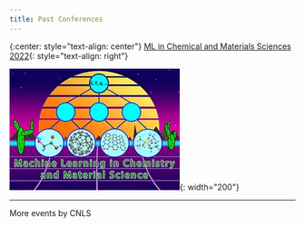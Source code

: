 ```yaml
---
title: Past Conferences
---
```

{:center: style="text-align: center"}
[ML in Chemical and Materials Sciences 2022](https://web.cvent.com/event/98d693ec-2328-4e76-bf46-c88d714cb55a/summary){: style="text-align: right"} 

![](/assets/past_events/2023-logo.webp){: width="200"}     

--------------------       
More events by CNLS

